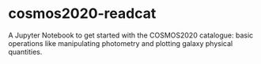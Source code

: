# cosmos2020-readcat
A Jupyter Notebook to get started with the COSMOS2020 catalogue: basic operations like manipulating photometry and plotting galaxy physical quantities. 
